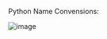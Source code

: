 Python Name Convensions:

![image](https://github.com/nathanzilgo/util/assets/36909697/b5ea6f74-d9ba-46ca-b886-93e20505b0dc)
